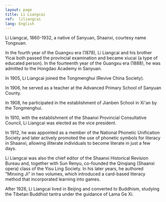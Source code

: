```yaml
---
layout: page
title: Li Liangcai
ref:  liliangcai
lang: English
---
```


Li Liangcai, 1860-1932, a native of Sanyuan, Shaanxi, courtesy name Tongxuan.

In the fourth year of the Guangxu era (1878), Li Liangcai and his brother Yicai both passed the provincial examination and became xiucai (a type of educated person). In the fourteenth year of the Guangxu era (1888), he was admitted to the Hongdao Academy in Sanyuan.

In 1905, Li Liangcai joined the Tongmenghui (Revive China Society).

In 1906, he served as a teacher at the Advanced Primary School of Sanyuan County.

In 1908, he participated in the establishment of Jianben School in Xi'an by the Tongmenghui.

In 1910, with the establishment of the Shaanxi Provincial Consultative Council, Li Liangcai was elected as the vice president.

In 1912, he was appointed as a member of the National Phonetic Unification Society and later actively promoted the use of phonetic symbols for literacy in Shaanxi, allowing illiterate individuals to become literate in just a few days.

Li Liangcai was also the chief editor of the Shaanxi Historical Revision Bureau and, together with Sun Renyu, co-founded the Qinqiang (Shaanxi opera) class of the Yisu Ling Society. In his later years, he authored "Minxing Ji" in two volumes, which introduced a card-based literacy method that incorporated learning into games.

After 1928, Li Liangcai lived in Beijing and converted to Buddhism, studying the Tibetan Buddhist tantra under the guidance of Lama Ge Xi.